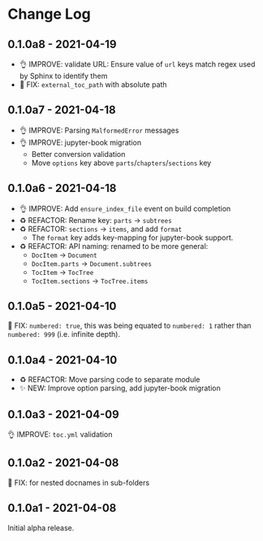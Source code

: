 # Change Log

## 0.1.0a8 - 2021-04-19

- 👌 IMPROVE: validate URL: Ensure value of `url` keys match regex used by Sphinx to identify them
- 🐛 FIX: `external_toc_path` with absolute path

## 0.1.0a7 - 2021-04-18

- 👌 IMPROVE: Parsing `MalformedError` messages
- 👌 IMPROVE: jupyter-book migration
  - Better conversion validation
  - Move `options` key above `parts`/`chapters`/`sections` key

## 0.1.0a6 - 2021-04-18

- 👌 IMPROVE: Add `ensure_index_file` event on build completion
- ♻️ REFACTOR: Rename key: `parts` -> `subtrees`
- ♻️ REFACTOR: `sections` -> `items`, and add `format`
  - The `format` key adds key-mapping for jupyter-book support.
- ♻️ REFACTOR: API naming: renamed to be more general:
  - `DocItem` -> `Document`
  - `DocItem.parts` -> `Document.subtrees`
  - `TocItem` -> `TocTree`
  - `TocItem.sections` -> `TocTree.items`

## 0.1.0a5 - 2021-04-10

🐛 FIX: `numbered: true`, this was being equated to `numbered: 1` rather than `numbered: 999` (i.e. infinite depth).

## 0.1.0a4 - 2021-04-10

- ♻️ REFACTOR: Move parsing code to separate module
- ✨ NEW: Improve option parsing, add jupyter-book migration

## 0.1.0a3 - 2021-04-09

👌 IMPROVE: `toc.yml` validation

## 0.1.0a2 - 2021-04-08

🐛 FIX: for nested docnames in sub-folders

## 0.1.0a1 - 2021-04-08

Initial alpha release.
